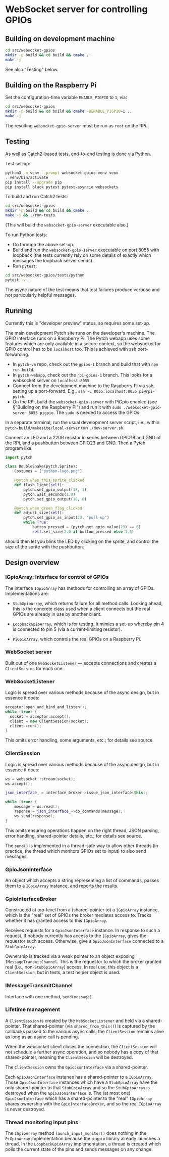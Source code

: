 # WebSocket server for controlling GPIOs

## Building on development machine

``` bash
cd src/websocket-gpios
mkdir -p build && cd build && cmake ..
make -j
```

See also "Testing" below.


## Building on the Raspberry Pi

Set the configuration-time variable `ENABLE_PIGPIO` to `1`, via:

``` bash
cd src/websocket-gpios
mkdir -p build && cd build && cmake -DENABLE_PIGPIO=1 ..
make -j
```

The resulting `websocket-gpio-server` must be run as `root` on the
RPi.


## Testing

As well as Catch2-based tests, end-to-end testing is done via Python.

Test set-up:

``` bash
python3 -m venv --prompt websocket-gpios-venv venv
. venv/bin/activate
pip install --upgrade pip
pip install black pytest pytest-asyncio websockets
```

To build and run Catch2 tests:

``` bash
cd src/websocket-gpios
mkdir -p build && cd build && cmake ..
make -j && ./run-tests
```

(This will build the `websocket-gpio-server` executable also.)

To run Python tests:

* Go through the above set-up.
* Build and run the `websocket-gpio-server` executable on port 8055
  with loopback (the tests currently rely on some details of exactly
  which messages the loopback server sends).
* Run `pytest`:


``` bash
cd src/websocket-gpios/tests/python
pytest -v .
```

The async nature of the test means that test failures produce verbose
and not particularly helpful messages.


## Running

Currently this is "developer preview" status, so requires some set-up.

The main development Pytch site runs on the developer's machine.  The
GPIO interface runs on a Raspberry Pi.  The Pytch webapp uses some
features which are only available in a secure context, so the
websocket for GPIO control has to be `localhost` too.  This is
achieved with ssh port-forwarding.

* In `pytch-vm` repo, check out the `gpios-1` branch and build that
  with `npm run build`.
* In `pytch-webapp`, check out the `rpi-gpios-1` branch.  This looks
  for a websocket server on `localhost:8055`.
* Connect from the development machine to the Raspberry Pi via ssh,
  setting up a port-forward.  E.g., `ssh -L 8055:localhost:8055
  pi@rpi-pytch`.
* On the RPi, build the `websocket-gpio-server` with PiGpio enabled
  (see §"Building on the Raspberry Pi") and run it with `sudo
  ./websocket-gpio-server 8055 pigpio`.  The `sudo` is needed to
  access the GPIOs.

In a separate terminal, run the usual development server script, i.e.,
within `pytch-build/makesite/local-server` run `./dev-server.sh`.

Connect an LED and a 220R resistor in series between GPIO18 and GND of
the RPi, and a pushbutton between GPIO23 and GND.  Then a Pytch
program like

``` python
import pytch

class DoubleSnake(pytch.Sprite):
    Costumes = ["python-logo.png"]

    @pytch.when_this_sprite_clicked
    def flash_light(self):
        pytch.set_gpio_output(18, 1)
        pytch.wait_seconds(1.0)
        pytch.set_gpio_output(18, 0)

    @pytch.when_green_flag_clicked
    def adjust_size(self):
        pytch.set_gpio_as_input(23, "pull-up")
        while True:
            button_pressed = (pytch.get_gpio_value(23) == 0)
            self.set_size(2.0 if button_pressed else 1.0)
```

should then let you blink the LED by clicking on the sprite, and
control the size of the sprite with the pushbutton.

## Design overview

### IGpioArray: Interface for control of GPIOs

The interface `IGpioArray` has methods for controlling an array of
GPIOs.  Implementations are:

* `StubGpioArray`, which returns failure for all method calls.
  Looking ahead, this is the concrete class used when a client
  connects but the real GPIOs are already in use by another client.

* `LoopbackGpioArray`, which is for testing.  It mimics a set-up
  whereby pin 4 is connected to pin 5 (via a current-limiting
  resistor).

* `PiGpioArray`, which controls the real GPIOs on a Raspberry Pi.

### WebSocket server

Built out of one `WebSocketListener` — accepts connections and creates
a `ClientSession` for each one.

### WebSocketListener

Logic is spread over various methods because of the async design, but
in essence it does:

``` c++
acceptor.open_and_bind_and_listen();
while (true) {
  socket = acceptor.accept();
  client = new ClientSession(socket);
  client->run();
}
```

This omits error handling, some arguments, etc.; for details see
source.

### ClientSession

Logic is spread over various methods because of the async design, but
in essence it does:

``` c++
ws = websocket::stream(socket);
ws.accept();

json_interface_ = interface_broker->issue_json_interface(this);

while (true) {
    message = ws.read();
    reponse = json_interface_->do_commands(message);
    ws.send(response);
}
```

This omits ensuring operations happen on the right thread, JSON
parsing, error handling, shared-pointer details, etc.; for details see
source.

The `send()` is implemented in a thread-safe way to allow other
threads (in practice, the thread which monitors GPIOs set to input) to
also send messages.

### GpioJsonInterface

An object which accepts a string representing a list of commands,
passes them to a `IGpioArray` instance, and reports the results.

### GpioInterfaceBroker

Constructed at top-level from a (shared-pointer to) a `IGpioArray`
instance, which is the "real" set of GPIOs the broker mediates access
to.  Tracks whether it has granted access to this `IGpioArray`.

Receives requests for a `GpioJsonInterface` instance.  In response to
such a request, if nobody currently has access to the `IGpioArray`,
gives the requestor such access.  Otherwise, give a
`GpioJsonInterface` connected to a `StubGpioArray`.

Ownership is tracked via a weak pointer to an object exposing
`IMessageTransmitChannel`.  This is the requestor to which the broker
granted real (i.e., non-`StubGpioArray`) access.  In real use, this
object is a `ClientSession`, but in tests, a test helper object is
used.

### IMessageTransmitChannel

Interface with one method, `send(message)`.

### Lifetime management

A `ClientSession` is created by the `WebSocketListener` and held via a
shared-pointer.  That shared-pointer (via `shared_from_this()`) is
captured by the callbacks passed to the various async calls; the
`ClientSession` remains alive as long as an async call is pending.

When the websocket client closes the connection, the `ClientSession`
will not schedule a further async operation, and so nobody has a copy
of that shared-pointer, meaning the `ClientSession` will be destroyed.

The `ClientSession` owns the `GpioJsonInterface` via a shared-pointer.

Each `GpioJsonInterface` instance has a shared-pointer to a
`IGpioArray`.  Those `GpioJsonInterface` instances which have a
`StubGpioArray` have the only shared-pointer to that `StubGpioArray`
and so the `StubGpioArray` is destroyed when the `GpioJsonInterface`
is.  The (at most one) `GpioJsonInterface` which has a shared-pointer
to the "real" `IGpioArray` shares ownership with the
`GpioInterfaceBroker`, and so the real `IGpioArray` is never
destroyed.

### Thread monitoring input pins

The `IGpioArray` method `launch_input_monitor()` does nothing in the
`PiGpioArray` implementation because the `pigpio` library already
launches a thread.  In the `LoopbackGpioArray` implementation, a
thread is created which polls the current state of the pins and sends
messages on any change.
